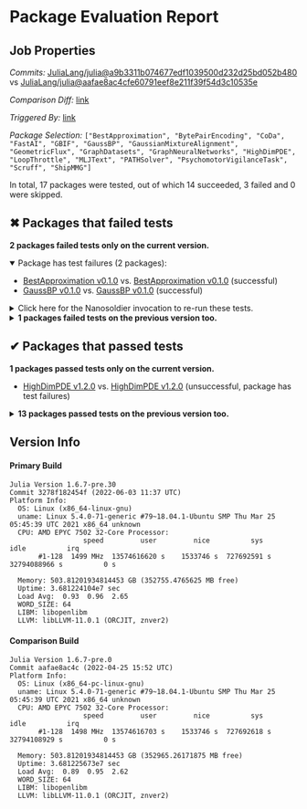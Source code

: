 # Package Evaluation Report

## Job Properties

*Commits:* [JuliaLang/julia@a9b3311b074677edf1039500d232d25bd052b480](https://github.com/JuliaLang/julia/commit/a9b3311b074677edf1039500d232d25bd052b480) vs [JuliaLang/julia@aafae8ac4cfe60791eef8e211f39f54d3c10535e](https://github.com/JuliaLang/julia/commit/aafae8ac4cfe60791eef8e211f39f54d3c10535e)

*Comparison Diff:* [link](https://github.com/JuliaLang/julia/compare/aafae8ac4cfe60791eef8e211f39f54d3c10535e..a9b3311b074677edf1039500d232d25bd052b480)

*Triggered By:* [link](https://github.com/JuliaLang/julia/pull/45319#issuecomment-1153549223)

*Package Selection:* `["BestApproximation", "BytePairEncoding", "CoDa", "FastAI", "GBIF", "GaussBP", "GaussianMixtureAlignment", "GeometricFlux", "GraphDatasets", "GraphNeuralNetworks", "HighDimPDE", "LoopThrottle", "MLJText", "PATHSolver", "PsychomotorVigilanceTask", "Scruff", "ShipMMG"]`

In total, 17 packages were tested, out of which 14 succeeded, 3 failed and 0 were skipped.


## ✖ Packages that failed tests

**2 packages failed tests only on the current version.**

<details open><summary>Package has test failures (2 packages):</summary>
<p>


- [BestApproximation v0.1.0](https://s3.amazonaws.com/julialang-reports/nanosoldier/pkgeval/by_hash/a9b3311_vs_aafae8a/BestApproximation.primary.log) vs. [BestApproximation v0.1.0](https://s3.amazonaws.com/julialang-reports/nanosoldier/pkgeval/by_hash/a9b3311_vs_aafae8a/BestApproximation.against.log) (successful)
- [GaussBP v0.1.0](https://s3.amazonaws.com/julialang-reports/nanosoldier/pkgeval/by_hash/a9b3311_vs_aafae8a/GaussBP.primary.log) vs. [GaussBP v0.1.0](https://s3.amazonaws.com/julialang-reports/nanosoldier/pkgeval/by_hash/a9b3311_vs_aafae8a/GaussBP.against.log) (successful)

</p>
</details>

<details><summary>Click here for the Nanosoldier invocation to re-run these tests.</summary>
<p>

```
@nanosoldier `runtests(["BestApproximation", "GaussBP"], vs = ":release-1.6")`
```

</p>
</details>


<details><summary><strong>1 packages failed tests on the previous version too.</strong></summary>
<p>

<details open><summary>Package has test failures (1 packages):</summary>
<p>


- [GaussianMixtureAlignment v0.1.4](https://s3.amazonaws.com/julialang-reports/nanosoldier/pkgeval/by_hash/a9b3311_vs_aafae8a/GaussianMixtureAlignment.primary.log)

</p>
</details>

</p>
</details>


## ✔ Packages that passed tests

**1 packages passed tests only on the current version.**

- [HighDimPDE v1.2.0](https://s3.amazonaws.com/julialang-reports/nanosoldier/pkgeval/by_hash/a9b3311_vs_aafae8a/HighDimPDE.primary.log) vs. [HighDimPDE v1.2.0](https://s3.amazonaws.com/julialang-reports/nanosoldier/pkgeval/by_hash/a9b3311_vs_aafae8a/HighDimPDE.against.log) (unsuccessful, package has test failures)

<details><summary><strong>13 packages passed tests on the previous version too.</strong></summary>
<p>

- [BytePairEncoding v0.2.0](https://s3.amazonaws.com/julialang-reports/nanosoldier/pkgeval/by_hash/a9b3311_vs_aafae8a/BytePairEncoding.primary.log)
- [CoDa v1.0.0](https://s3.amazonaws.com/julialang-reports/nanosoldier/pkgeval/by_hash/a9b3311_vs_aafae8a/CoDa.primary.log)
- [FastAI v0.4.3](https://s3.amazonaws.com/julialang-reports/nanosoldier/pkgeval/by_hash/a9b3311_vs_aafae8a/FastAI.primary.log)
- [GBIF v0.3.3](https://s3.amazonaws.com/julialang-reports/nanosoldier/pkgeval/by_hash/a9b3311_vs_aafae8a/GBIF.primary.log)
- [GeometricFlux v0.12.1](https://s3.amazonaws.com/julialang-reports/nanosoldier/pkgeval/by_hash/a9b3311_vs_aafae8a/GeometricFlux.primary.log)
- [GraphDatasets v0.2.0](https://s3.amazonaws.com/julialang-reports/nanosoldier/pkgeval/by_hash/a9b3311_vs_aafae8a/GraphDatasets.primary.log)
- [GraphNeuralNetworks v0.4.4](https://s3.amazonaws.com/julialang-reports/nanosoldier/pkgeval/by_hash/a9b3311_vs_aafae8a/GraphNeuralNetworks.primary.log)
- [LoopThrottle v0.1.0](https://s3.amazonaws.com/julialang-reports/nanosoldier/pkgeval/by_hash/a9b3311_vs_aafae8a/LoopThrottle.primary.log)
- [MLJText v0.2.0](https://s3.amazonaws.com/julialang-reports/nanosoldier/pkgeval/by_hash/a9b3311_vs_aafae8a/MLJText.primary.log)
- [PATHSolver v1.2.0](https://s3.amazonaws.com/julialang-reports/nanosoldier/pkgeval/by_hash/a9b3311_vs_aafae8a/PATHSolver.primary.log)
- [PsychomotorVigilanceTask v0.1.0](https://s3.amazonaws.com/julialang-reports/nanosoldier/pkgeval/by_hash/a9b3311_vs_aafae8a/PsychomotorVigilanceTask.primary.log)
- [Scruff v0.8.0](https://s3.amazonaws.com/julialang-reports/nanosoldier/pkgeval/by_hash/a9b3311_vs_aafae8a/Scruff.primary.log)
- [ShipMMG v0.0.5](https://s3.amazonaws.com/julialang-reports/nanosoldier/pkgeval/by_hash/a9b3311_vs_aafae8a/ShipMMG.primary.log)

</p>
</details>


## Version Info

#### Primary Build

```
Julia Version 1.6.7-pre.30
Commit 3278f182454f (2022-06-03 11:37 UTC)
Platform Info:
  OS: Linux (x86_64-linux-gnu)
  uname: Linux 5.4.0-71-generic #79~18.04.1-Ubuntu SMP Thu Mar 25 05:45:39 UTC 2021 x86_64 unknown
  CPU: AMD EPYC 7502 32-Core Processor: 
                  speed         user         nice          sys         idle          irq
       #1-128  1499 MHz  13574616620 s    1533746 s  727692591 s  32794088966 s          0 s
       
  Memory: 503.81201934814453 GB (352755.4765625 MB free)
  Uptime: 3.681224104e7 sec
  Load Avg:  0.93  0.96  2.65
  WORD_SIZE: 64
  LIBM: libopenlibm
  LLVM: libLLVM-11.0.1 (ORCJIT, znver2)

```

#### Comparison Build

```
Julia Version 1.6.7-pre.0
Commit aafae8ac4c (2022-04-25 15:52 UTC)
Platform Info:
  OS: Linux (x86_64-pc-linux-gnu)
  uname: Linux 5.4.0-71-generic #79~18.04.1-Ubuntu SMP Thu Mar 25 05:45:39 UTC 2021 x86_64 unknown
  CPU: AMD EPYC 7502 32-Core Processor: 
                  speed         user         nice          sys         idle          irq
       #1-128  1498 MHz  13574616703 s    1533746 s  727692618 s  32794108929 s          0 s
       
  Memory: 503.81201934814453 GB (352965.26171875 MB free)
  Uptime: 3.681225673e7 sec
  Load Avg:  0.89  0.95  2.62
  WORD_SIZE: 64
  LIBM: libopenlibm
  LLVM: libLLVM-11.0.1 (ORCJIT, znver2)

```
<!-- Generated on 2022-06-13T15:35:32.949 -->
